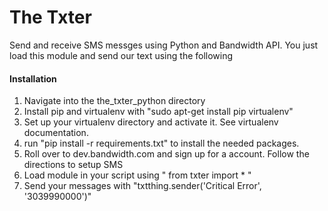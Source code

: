 # The Txter

Send and receive SMS messges using Python and Bandwidth API. You just load this module and send our text using the following

#### Installation

1. Navigate into the the_txter_python directory
2. Install pip and virtualenv with "sudo apt-get install pip virtualenv"
3. Set up your virtualenv directory and activate it. See virtualenv documentation.
4. run "pip install -r requirements.txt" to install the needed packages.
5. Roll over to dev.bandwidth.com and sign up for a account. Follow the directions to setup SMS
6. Load module in your script using " from txter import * "
7. Send your messages with "txtthing.sender('Critical Error', '3039990000')"
